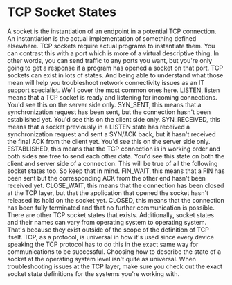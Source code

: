 # TCP Socket States

A socket is the instantiation of an endpoint in a potential TCP connection. An instantiation is the actual implementation of something defined elsewhere. TCP sockets require actual programs to instantiate them. You can contrast this with a port which is more of a virtual descriptive thing. In other words, you can send traffic to any ports you want, but you're only going to get a response if a program has opened a socket on that port. TCP sockets can exist in lots of states. And being able to understand what those mean will help you troubleshoot network connectivity issues as an IT support specialist. We'll cover the most common ones here. LISTEN, listen means that a TCP socket is ready and listening for incoming connections. You'd see this on the server side only. SYN_SENT, this means that a synchronization request has been sent, but the connection hasn't been established yet. You'd see this on the client side only. SYN_RECEIVED, this means that a socket previously in a LISTEN state has received a synchronization request and sent a SYN/ACK back, but it hasn't received the final ACK from the client yet. You'd see this on the server side only. ESTABLISHED, this means that the TCP connection is in working order and both sides are free to send each other data. You'd see this state on both the client and server side of a connection. This will be true of all the following socket states too. So keep that in mind. FIN_WAIT, this means that a FIN has been sent but the corresponding ACK from the other end hasn't been received yet. CLOSE_WAIT, this means that the connection has been closed at the TCP layer, but that the application that opened the socket hasn't released its hold on the socket yet. CLOSED, this means that the connection has been fully terminated and that no further communication is possible. There are other TCP socket states that exists. Additionally, socket states and their names can vary from operating system to operating system. That's because they exist outside of the scope of the definition of TCP itself. TCP, as a protocol, is universal in how it's used since every device speaking the TCP protocol has to do this in the exact same way for communications to be successful. Choosing how to describe the state of a socket at the operating system level isn't quite as universal. When troubleshooting issues at the TCP layer, make sure you check out the exact socket state definitions for the systems you're working with.
